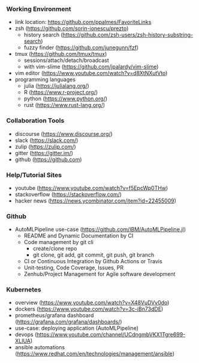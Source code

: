 ### Working Environment
* link location: https://github.com/ppalmes/FavoriteLinks
* zsh (https://github.com/sorin-ionescu/prezto)
    * history search (https://github.com/zsh-users/zsh-history-substring-search)
    * fuzzy finder (https://github.com/junegunn/fzf)
* tmux (https://github.com/tmux/tmux)
    * sessions/attach/detach/broadcast
    * with vim-slime (https://github.com/jpalardy/vim-slime)
* vim editor (https://www.youtube.com/watch?v=d8XtNXutVto)
* programming languages
   * julia (https://julialang.org/)
   * R (https://www.r-project.org/)
   * python (https://www.python.org/)
   * rust (https://www.rust-lang.org/)

### Collaboration Tools
* discourse (https://www.discourse.org/)
* slack (https://slack.com/)
* zulip (https://zulip.com/)
* gitter (https://gitter.im/)
* github (https://github.com)

### Help/Tutorial Sites 
* youtube (https://www.youtube.com/watch?v=f5EpcWp0THw)
* stackoverflow (https://stackoverflow.com/)
* hacker news (https://news.ycombinator.com/item?id=22455009)

### Github
* AutoMLPipeline use-case (https://github.com/IBM/AutoMLPipeline.jl)
    * README and Dynamic Documentation by CI
    * Code management by git cli
        * create/clone repo
        * git clone, git add, git commit, git push, git branch
    * CI or Continuous Integration by Github Actions or Travis
    * Unit-testing, Code Coverage, Issues, PR
    * Zenhub/Project Management for Agile software development

### Kubernetes 
* overview (https://www.youtube.com/watch?v=X48VuDVv0do)
* dockers (https://www.youtube.com/watch?v=3c-iBn73dDE)
* prometheus/grafana dashboard (https://grafana.com/grafana/dashboards/)
* use-case: deploying application (AutoMLPipeline)
* devops (https://www.youtube.com/channel/UCdngmbVKX1Tgre699-XLlUA)
* ansible automations (https://www.redhat.com/en/technologies/management/ansible)

